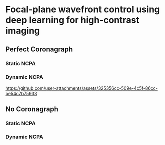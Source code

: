 # Focal-plane wavefront control using deep learning for high-contrast imaging

## Perfect Coronagraph
### Static NCPA
### Dynamic NCPA
https://github.com/user-attachments/assets/325356cc-509e-4c5f-86cc-be54c7b75933



## No Coronagraph
### Static NCPA
### Dynamic NCPA
